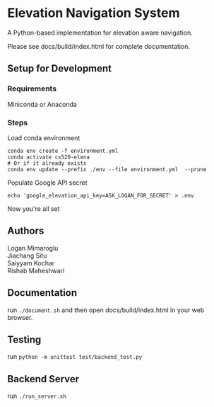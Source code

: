# Elevation Navigation System

A Python-based implementation for elevation aware navigation.

Please see docs/build/index.html for complete documentation.

## Setup for Development

### Requirements

Miniconda or Anaconda

### Steps

Load conda environment
```shell
conda env create -f environment.yml
conda activate cs520-elena
# Or if it already exists
conda env update --prefix ./env --file environment.yml  --prune
```

Populate Google API secret
```shell
echo 'google_elevation_api_key=ASK_LOGAN_FOR_SECRET' > .env
```

Now you're all set

## Authors

Logan Mimaroglu  
Jiachang Situ  
Saiyyam Kochar  
Rishab Maheshwari

## Documentation

run `./document.sh` and then open docs/build/index.html in your web browser.

## Testing

run `python -m unittest test/backend_test.py`

## Backend Server

run `./run_server.sh`
